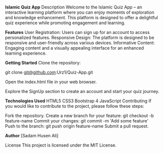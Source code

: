 **Islamic Quiz App**
Description
Welcome to the Islamic Quiz App – an interactive learning platform where you can enjoy moments of exploration and knowledge enhancement. This platform is designed to offer a delightful quiz experience while promoting engagement and learning.

**Features**
User Registration: Users can sign up for an account to access personalized features.
Responsive Design: The platform is designed to be responsive and user-friendly across various devices.
Informative Content: Engaging content and a visually appealing interface for an enhanced learning experience.

**Getting Started**
Clone the repository:

git clone git@github.com:Urz1/Quiz-App.git

Open the index.html file in your web browser.

Explore the SignUp section to create an account and start your quiz journey.

**Technologies Used**
HTML5
CSS3
Bootstrap 4
JavaScript
Contributing
If you would like to contribute to the project, please follow these steps:

Fork the repository.
Create a new branch for your feature: git checkout -b feature-name
Commit your changes: git commit -m 'Add some feature'
Push to the branch: git push origin feature-name
Submit a pull request.

**Author**
[Sadam Husen Ali]

License
This project is licensed under the MIT License.
